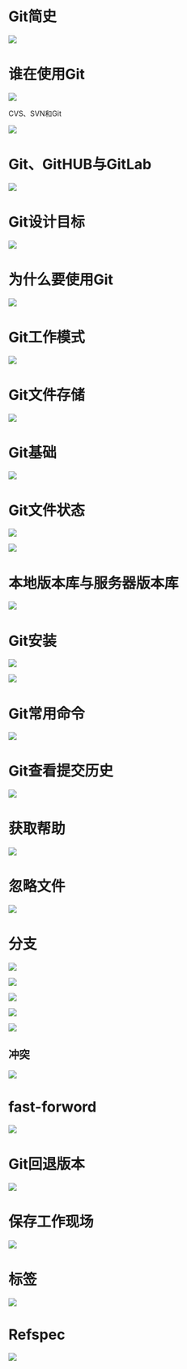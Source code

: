 # Git简史

![](image/Pasted%20image%2020220325205756.png)

# 谁在使用Git

![](image/Pasted%20image%2020220325210028.png)

CVS、SVN和Git

![](image/Pasted%20image%2020220325210101.png)

# Git、GitHUB与GitLab

![](image/Pasted%20image%2020220325210204.png)

# Git设计目标

![](image/Pasted%20image%2020220325210612.png)

# 为什么要使用Git

![](image/Pasted%20image%2020220325210639.png)

# Git工作模式

![](image/Pasted%20image%2020220325210902.png)

# Git文件存储

![](image/Pasted%20image%2020220325211113.png)

# Git基础

![](image/Pasted%20image%2020220325211254.png)

# Git文件状态

![](image/Pasted%20image%2020220325211426.png)

![](image/Pasted%20image%2020220325211616.png)

# 本地版本库与服务器版本库

![](image/Pasted%20image%2020220325211754.png)

# Git安装

![](image/Pasted%20image%2020220325212055.png)

![](image/Pasted%20image%2020220325212830.png)

# Git常用命令

![](image/Pasted%20image%2020220325214442.png)

# Git查看提交历史

![](image/Pasted%20image%2020220326012206.png)

# 获取帮助

![](image/Pasted%20image%2020220326012654.png)

# 忽略文件

![](image/Pasted%20image%2020220326101803.png)

# 分支

![](image/Pasted%20image%2020220326130253.png)

![](image/Pasted%20image%2020220326131031.png)

![](image/Pasted%20image%2020220326131240.png)

![](image/Pasted%20image%2020220326131617.png)

![](image/Pasted%20image%2020220326131631.png)

## 冲突

![](image/Pasted%20image%2020220326135034.png)

# fast-forword

![](image/Pasted%20image%2020220326135128.png)

# Git回退版本

![](image/Pasted%20image%2020220326162359.png)

# 保存工作现场

![](image/Pasted%20image%2020220326175157.png)


# 标签

![](image/Pasted%20image%2020220326180555.png)

# Refspec

![](image/Pasted%20image%2020220404210606.png)
